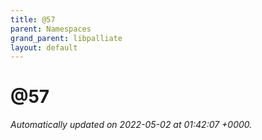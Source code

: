 ```yaml
---
title: @57
parent: Namespaces
grand_parent: libpalliate
layout: default
---
```


# @57









_Automatically updated on 2022-05-02 at 01:42:07 +0000._